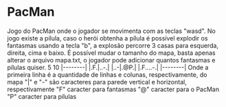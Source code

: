 # PacMan
Jogo do PacMan onde o jogador se movimenta com as teclas "wasd". No jogo existe a pílula, caso o herói obtenha a pílula é possível explodir os fantasmas usando a tecla "b", a explosão percorre 3 casas para esquerda, direita, cima e baixo. É possível mudar o tamanho do mapa, basta apenas alterar o arquivo mapa.txt, o jogador pode adicionar quantos fantasmas e pílulas quiser. 
5 10
|--------|
|.F.|..-.|
|..-|.@P.|
|.F....-.|
|--------|
Onde a primeira linha é a quantidade de linhas e colunas, respectivamente, do mapa
"|" e "-" são caracteres para parede vertical e horizontal, respectivamente
"F" caracter para fantasmas
"@" caracter para o PacMan
"P" caracter para pílulas
